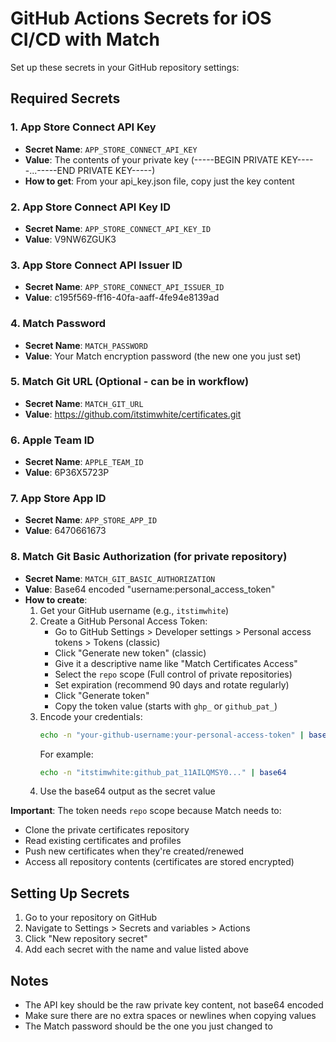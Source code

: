 # GitHub Actions Secrets for iOS CI/CD with Match

Set up these secrets in your GitHub repository settings:

## Required Secrets

### 1. App Store Connect API Key
- **Secret Name**: `APP_STORE_CONNECT_API_KEY`
- **Value**: The contents of your private key (-----BEGIN PRIVATE KEY-----...-----END PRIVATE KEY-----)
- **How to get**: From your api_key.json file, copy just the key content

### 2. App Store Connect API Key ID
- **Secret Name**: `APP_STORE_CONNECT_API_KEY_ID`
- **Value**: V9NW6ZGUK3

### 3. App Store Connect API Issuer ID
- **Secret Name**: `APP_STORE_CONNECT_API_ISSUER_ID`
- **Value**: c195f569-ff16-40fa-aaff-4fe94e8139ad

### 4. Match Password
- **Secret Name**: `MATCH_PASSWORD`
- **Value**: Your Match encryption password (the new one you just set)

### 5. Match Git URL (Optional - can be in workflow)
- **Secret Name**: `MATCH_GIT_URL`
- **Value**: https://github.com/itstimwhite/certificates.git

### 6. Apple Team ID
- **Secret Name**: `APPLE_TEAM_ID`
- **Value**: 6P36X5723P

### 7. App Store App ID
- **Secret Name**: `APP_STORE_APP_ID`
- **Value**: 6470661673

### 8. Match Git Basic Authorization (for private repository)
- **Secret Name**: `MATCH_GIT_BASIC_AUTHORIZATION`
- **Value**: Base64 encoded "username:personal_access_token"
- **How to create**: 
  1. Get your GitHub username (e.g., `itstimwhite`)
  2. Create a GitHub Personal Access Token:
     - Go to GitHub Settings > Developer settings > Personal access tokens > Tokens (classic)
     - Click "Generate new token" (classic)
     - Give it a descriptive name like "Match Certificates Access"
     - Select the `repo` scope (Full control of private repositories)
     - Set expiration (recommend 90 days and rotate regularly)
     - Click "Generate token"
     - Copy the token value (starts with `ghp_` or `github_pat_`)
  3. Encode your credentials:
     ```bash
     echo -n "your-github-username:your-personal-access-token" | base64
     ```
     For example:
     ```bash
     echo -n "itstimwhite:github_pat_11AILQMSY0..." | base64
     ```
  4. Use the base64 output as the secret value

**Important**: The token needs `repo` scope because Match needs to:
- Clone the private certificates repository
- Read existing certificates and profiles
- Push new certificates when they're created/renewed
- Access all repository contents (certificates are stored encrypted)

## Setting Up Secrets

1. Go to your repository on GitHub
2. Navigate to Settings > Secrets and variables > Actions
3. Click "New repository secret"
4. Add each secret with the name and value listed above

## Notes

- The API key should be the raw private key content, not base64 encoded
- Make sure there are no extra spaces or newlines when copying values
- The Match password should be the one you just changed to